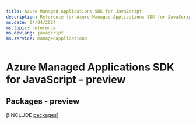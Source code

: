 ```yaml
---
title: Azure Managed Applications SDK for JavaScript
description: Reference for Azure Managed Applications SDK for JavaScript
ms.date: 04/04/2024
ms.topic: reference
ms.devlang: javascript
ms.service: managedapplications
---
```

# Azure Managed Applications SDK for JavaScript - preview
## Packages - preview
[!INCLUDE [packages](managed-applications-index.md)]